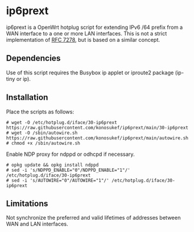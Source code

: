 # ip6prext
ip6prext is a OpenWrt hotplug script for extending IPv6 /64 prefix from a WAN interface to a one or more LAN interfaces. This is not a strict implementation of [RFC 7278](https://datatracker.ietf.org/doc/html/rfc7278), but is based on a similar concept.

## Dependencies
Use of this script requires the Busybox ip applet or iproute2 package (ip-tiny or ip).

## Installation
Place the scripts as follows:

```
# wget -O /etc/hotplug.d/iface/30-ip6prext https://raw.githubusercontent.com/konosukef/ip6prext/main/30-ip6prext
# wget -O /sbin/autowire.sh https://raw.githubusercontent.com/konosukef/ip6prext/main/autowire.sh
# chmod +x /sbin/autowire.sh
```

Enable NDP proxy for ndppd or odhcpd if necessary.

```
# opkg update && opkg install ndppd
# sed -i 's/NDPPD_ENABLE="0"/NDPPD_ENABLE="1"/' /etc/hotplug.d/iface/30-ip6prext
# sed -i 's/AUTOWIRE="0"/AUTOWIRE="1"/' /etc/hotplug.d/iface/30-ip6prext
```

## Limitations
Not synchronize the preferred and valid lifetimes of addresses between WAN and LAN interfaces.
